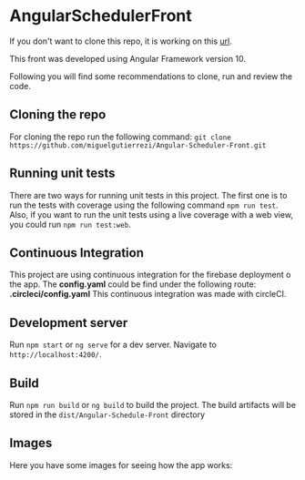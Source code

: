 # AngularSchedulerFront

If you don't want to clone this repo, it is working on this [url](https://angular-scheduler-front.web.app/).

This front was developed using Angular Framework version 10.

Following you will find some recommendations to clone, run and review the code.

## Cloning the repo

For cloning the repo run the following command: `git clone https://github.com/miguelgutierrezi/Angular-Scheduler-Front.git`

## Running unit tests

There are two ways for running unit tests in this project. The first one is to run the tests with coverage using the following command `npm run test`.
Also, if you want to run the unit tests using a live coverage with a web view, you could run `npm run test:web`.

## Continuous Integration

This project are using continuous integration for the firebase deployment o the app. The **config.yaml** could be find under the following route: **.circleci/config.yaml**
This continuous integration was made with circleCI.

## Development server

Run `npm start` or `ng serve` for a dev server. Navigate to `http://localhost:4200/`.

## Build

Run `npm run build` or `ng build` to build the project. The build artifacts will be stored in the `dist/Angular-Schedule-Front` directory

## Images

Here you have some images for seeing how the app works:

